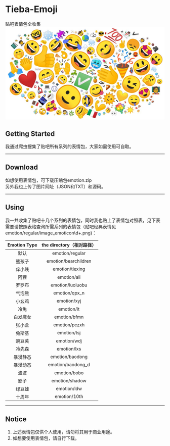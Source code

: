 # Tieba-Emoji

贴吧表情包全收集
![Display](emoji-cloud.jpeg)

## Getting Started

我通过爬虫搜集了贴吧所有系列的表情包，大家如需使用可自取。

___

## Download

如想使用表情包，可下载压缩包emotion.zip<br>另外我也上传了图片网址（JSON和TXT）和源码。

____

## Using

我一共收集了贴吧十几个系列的表情包，同时我也贴上了表情包对照表，见下表<br>需要请按照表格查询所需系列的表情包（贴吧经典表情见emotion/regular/image_emoticon\d+.png)：

| Emotion Type | the directory（相对路径）  |
|:------------:|:--------------------:|
| 默认           | emotion/regular      |
| 熊孩子          | emotion/bearchildren |
| 痒小贱          | emotion/tiexing      |
| 阿狸           | emotion/ali          |
| 罗罗布          | emotion/luoluobu     |
| 气泡熊          | emotion/qpx_n        |
| 小幺鸡          | emotion/xyj          |
| 冷兔           | emotion/lt           |
| 白发魔女         | emotion/bfmn         |
| 张小盒          | emotion/pczxh        |
| 兔斯基          | emotion/tsj          |
| 豌豆荚          | emotion/wdj          |
| 冷先森          | emotion/lxs          |
| 暴漫静态         | emotion/baodong      |
| 暴漫动态         | emotion/baodong_d    |
| 波波           | emotion/bobo         |
| 影子           | emotion/shadow       |
| 绿豆蛙          | emotion/ldw          |
| 十周年          | emotion/10th         |

____

## Notice

1. 上述表情包仅供个人使用，请勿将其用于商业用途。
2. 如想要使用表情包，请自行下载。

